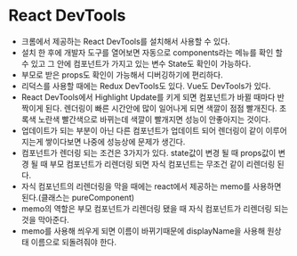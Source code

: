 # React DevTools
- 크롬에서 제공하는 React DevTools를 설치해서 사용할 수 있다.
- 설치 한 후에 개발자 도구를 열어보면 자동으로 components라는 메뉴를 확인 할 수 있고 그 안에 컴포넌트가 가지고 있는 변수 State도 확인이 가능하다.
- 부모로 받은 props도 확인이 가능해서 디버깅하기에 편리하다. 
- 리덕스를 사용할 때에는 Redux DevTools도 있다. Vue도 DevTools가 있다.
- React DevTools에서 Highlight Update를 키게 되면 컴포넌트가 바뀔 때마다 반짝이게 된다. 렌더링이 빠른 시간안에 많이 일어나게 되면 색깔이 점점 빨개진다. 초록색 노란색 빨간색으로 바뀌는데 색깔이 빨개지면 성능이 안좋아지는 것이다.
- 업데이트가 되는 부분이 아닌 다른 컴포넌트가 업데이트 되어 렌더링이 같이 이루어지는게 쌓이다보면 나중에 성능상에 문제가 생긴다.
- 컴포넌트가 렌더링 되는 조건은 3가지가 있다. state값이 변경 될 때 props값이 변경 될 때 부모 컴포넌트가 리렌더링 되면 자식 컴포넌트는 무조건 같이 리렌더링 된다.
- 자식 컴포넌트의 리렌더링을 막을 때에는 react에서 제공하는 memo를 사용하면 된다.(클래스는 pureComponent)
- memo의 역할은 부모 컴포넌트가 리렌더링 됐을 때 자식 컴포넌트가 리렌더링 되는 것을 막아준다.
- memo를 사용해 씌우게 되면 이름이 바뀌기때문에 displayName을 사용해 원상태 이름으로 되돌려줘야 한다.
